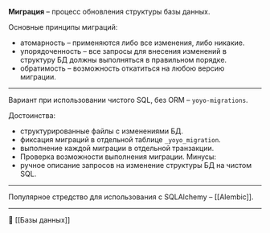 **Миграция** – процесс обновления структуры базы данных.

Основные принципы миграций:
- атомарность – применяются либо все изменения, либо никакие.
- упорядоченность – все запросы для внесения изменений в структуру БД должны выполняться в правильном порядке.
- обратимость – возможность откатиться на любою версию миграции.

----
Вариант при использовании чистого SQL, без ORM – `yoyo-migrations`.

Достоинства:
- структурированные файлы с изменениями БД.
- фиксация миграций в отдельной таблице `_yoyo_migration`.
- выполнение каждой миграции в отдельной транзакции.
- Проверка возможности выполнения миграции.
Минусы:
- ручное описание запросов на изменение структуры БД на чистом SQL.
----
Популярное стредство для использования с SQLAlchemy – [[Alembic]].

----
📂 [[Базы данных]]